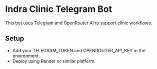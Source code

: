 # Indra Clinic Telegram Bot

This bot uses Telegram and OpenRouter AI to support clinic workflows.

## Setup
- Add your TELEGRAM_TOKEN and OPENROUTER_API_KEY in the environment.
- Deploy using Render or similar platform.